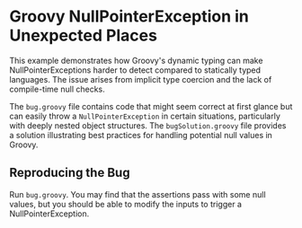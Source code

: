 # Groovy NullPointerException in Unexpected Places

This example demonstrates how Groovy's dynamic typing can make NullPointerExceptions harder to detect compared to statically typed languages.  The issue arises from implicit type coercion and the lack of compile-time null checks.

The `bug.groovy` file contains code that might seem correct at first glance but can easily throw a `NullPointerException` in certain situations, particularly with deeply nested object structures.  The `bugSolution.groovy` file provides a solution illustrating best practices for handling potential null values in Groovy.

## Reproducing the Bug

Run `bug.groovy`. You may find that the assertions pass with some null values, but you should be able to modify the inputs to trigger a NullPointerException.